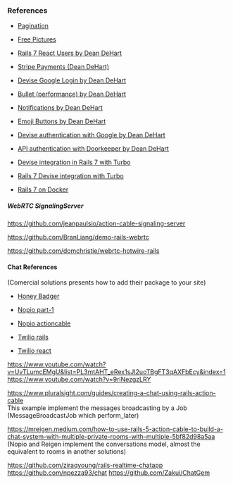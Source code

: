 ### References

* [Pagination](https://www.colby.so/posts/pagination-and-infinite-scrolling-with-hotwire)

* [Free Pictures](www.unsplash.com)

* [Rails 7 React Users by Dean DeHart](https://www.youtube.com/watch?v=KnTtdxRlEE0)

* [Stripe Payments (Dean DeHart)](https://www.youtube.com/watch?v=hHC_9GXc60E)

* [Devise Google Login by Dean DeHart](https://www.youtube.com/watch?v=CnZnwV38cjo&t=183s)

* [Bullet (performance) by Dean DeHart](https://www.youtube.com/watch?v=v2ehGvveYP0)

* [Notifications by Dean DeHart](https://www.youtube.com/watch?v=c570-wnW_-A&t=0s)

* [Emoji Buttons by Dean DeHart](https://www.youtube.com/watch?v=vkgNShV4aDU)

* [Devise authentication with Google by Dean DeHart](https://www.youtube.com/watch?v=CnZnwV38cjo)

* [API authentication with Doorkeeper by Dean DeHart](https://www.youtube.com/watch?v=Kwm4Edvlqhw)

* [Devise integration in Rails 7 with Turbo](https://betterprogramming.pub/devise-auth-setup-in-rails-7-44240aaed4be)

* [Rails 7 Devise integration with Turbo](https://gorails.com/episodes/devise-hotwire-turbo)

* [Rails 7 on Docker](https://github.com/ryanwi/rails7-on-docker)


##### WebRTC SignalingServer

https://github.com/jeanpaulsio/action-cable-signaling-server

https://github.com/BranLiang/demo-rails-webrtc

https://github.com/domchristie/webrtc-hotwire-rails


#### Chat References
(Comercial solutions presents how to add their package to your site)

* [Honey Badger](https://www.honeybadger.io/blog/chat-app-rails-actioncable-turbo)

* [Nopio part-1](https://www.nopio.com/blog/rails-real-time-chat-application-part-1/)

* [Nopio actioncable](https://www.nopio.com/blog/rails-chat-application-actioncable/)

* [Twilio rails](https://www.twilio.com/blog/build-chat-ruby-on-rails-applications)

* [Twilio react](https://www.twilio.com/blog/2017/10/implement-chat-javascript-nodejs-react-apps.html)

https://www.youtube.com/watch?v=UvTLumcEMgU&list=PL3mtAHT_eRex1sJI2uoTBgFT3qAXFbEcy&index=1
https://www.youtube.com/watch?v=9riNezgzLRY

https://www.pluralsight.com/guides/creating-a-chat-using-rails-action-cable <br />
This example implement the messages broadcasting by a Job (MessageBroadcastJob which perform_later)

https://mreigen.medium.com/how-to-use-rails-5-action-cable-to-build-a-chat-system-with-multiple-private-rooms-with-multiple-5bf82d98a5aa <br />
(Nopio and Reigen implement the conversations model, almost the equivalent to rooms in another solutions)

https://github.com/ziraqyoung/rails-realtime-chatapp
https://github.com/npezza93/chat
https://github.com/Zakui/ChatGem





